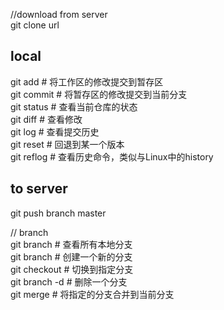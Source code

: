 //download from server  
git clone url

## local  
git add # 将工作区的修改提交到暂存区  
git commit # 将暂存区的修改提交到当前分支  
git status # 查看当前仓库的状态  
git diff # 查看修改  
git log # 查看提交历史  
git reset # 回退到某一个版本  
git reflog # 查看历史命令，类似与Linux中的history  

## to server  
git push branch master  


// branch  
git branch # 查看所有本地分支  
git branch <new-branch> # 创建一个新的分支  
git checkout <branch> # 切换到指定分支  
git branch -d <branch> # 删除一个分支  
git merge <branch> # 将指定的分支合并到当前分支  
